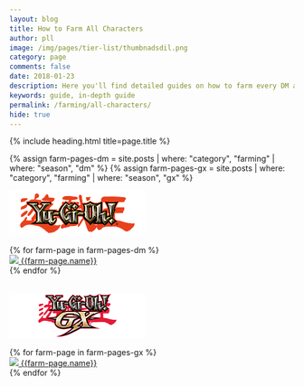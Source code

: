 ```yaml
---
layout: blog
title: How to Farm All Characters
author: pll
image: /img/pages/tier-list/thumbnadsdil.png
category: page
comments: false
date: 2018-01-23
description: Here you'll find detailed guides on how to farm every DM and GX Gate Duelist to attain the maximum Duel Assessment and rewards!
keywords: guide, in-depth guide
permalink: /farming/all-characters/
hide: true
---
```


{% include heading.html title=page.title %}

{% assign farm-pages-dm = site.posts | where: "category", "farming" | where: "season", "dm" %}
{% assign farm-pages-gx = site.posts | where: "category", "farming" | where: "season", "gx" %}

![](/img/pages/farming/all-characters/dm.png)

<div class="tab-content">
    <div class="tab-pane fade show active">
        <div class="section"> 
            <div class="row button-row">
                {% for farm-page in farm-pages-dm %}
                    <div class="btn-wrapper col-sm-6 col-md-4 col-lg-3" >
                        <a class="btn-decktype" href="{{farm-page.url}}">
                            <img class="character-farm-card" src="{{farm-page.image}}"/>
                            <span class="decktype-display">{{farm-page.name}}</span>
                        </a>
                    </div>
                {% endfor %}
            </div>
        </div>
    </div>
</div>

<br>

![](/img/pages/farming/all-characters/gx.png)

<div class="tab-content">
    <div class="tab-pane fade show active">
		<div class="section"> 
            <div class="row button-row">
                {% for farm-page in farm-pages-gx %}
                    <div class="btn-wrapper col-sm-6 col-md-4 col-lg-3" >
                        <a class="btn-decktype" href="{{farm-page.url}}">
                            <img class="character-farm-card" src="{{farm-page.image}}"/>
                            <span class="decktype-display">{{farm-page.name}}</span>
                        </a>
                    </div>
                {% endfor %}
            </div>
        </div>
    </div>
</div>
